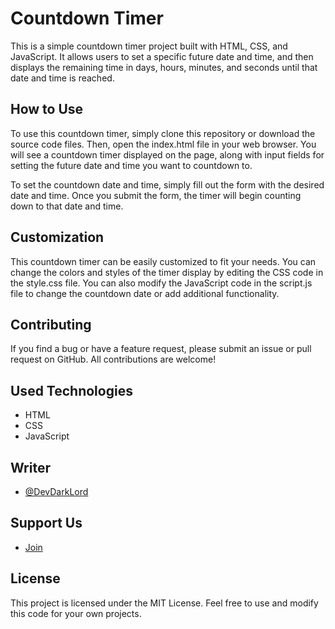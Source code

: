 # Countdown Timer
This is a simple countdown timer project built with HTML, CSS, and JavaScript. It allows users to set a specific future date and time, and then displays the remaining time in days, hours, minutes, and seconds until that date and time is reached.

## How to Use
To use this countdown timer, simply clone this repository or download the source code files. Then, open the index.html file in your web browser. You will see a countdown timer displayed on the page, along with input fields for setting the future date and time you want to countdown to.

To set the countdown date and time, simply fill out the form with the desired date and time. Once you submit the form, the timer will begin counting down to that date and time.

## Customization
This countdown timer can be easily customized to fit your needs. You can change the colors and styles of the timer display by editing the CSS code in the style.css file. You can also modify the JavaScript code in the script.js file to change the countdown date or add additional functionality.

## Contributing
If you find a bug or have a feature request, please submit an issue or pull request on GitHub. All contributions are welcome!

## Used Technologies
* HTML
* CSS
* JavaScript

## Writer
* [@DevDarkLord](https://twitter.com/DevDarkLord)

## Support Us 
* [Join](https://discord.gg/GPaWyDMMar)

## License
This project is licensed under the MIT License. Feel free to use and modify this code for your own projects.
